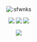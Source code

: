 
<div align="center">
    <img src="https://count.getloli.com/get/@:sfwnks?theme=rule34" alt=":sfwnks" />
</div>

<p align="center">
    <a href="https://instagram.com/ricmodx" target"blank_"><img src="https://img.shields.io/badge/INSTAGRAM%20-DC3175.svg?&style=for-the-badge&logo=instagram&logoColor=white"></a>
       <a href="https://open.spotify.com/user/om9bryygx33irhb3n6irkudh9?si=4c0f14180e574b56" target"blank_"><img src="https://img.shields.io/badge/Spotify%20-1ed760.svg?&style=for-the-badge&logo=spotify&logoColor=white"></a>
       <a href="https://steamcommunity.com/id/ricmod" target"blank_"><img src="https://img.shields.io/badge/Steam%20-111111.svg?&style=for-the-badge&logo=steam&logoColor=white">
</p>
    <div align="center">
   <a href="https://discord.com/users/289425704305819660" target="_blank">
      <img src="https://lanyard-profile-readme.vercel.app/api/289425704305819660">
   </a>
</div>
